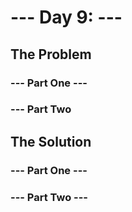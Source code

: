 # --- Day 9: ---

## The Problem

### --- Part One ---

### --- Part Two

## The Solution

### --- Part One ---

### --- Part Two ---

